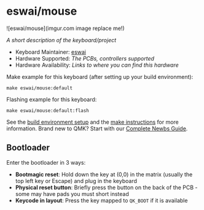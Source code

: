 # eswai/mouse

![eswai/mouse](imgur.com image replace me!)

*A short description of the keyboard/project*

* Keyboard Maintainer: [eswai](https://github.com/eswai)
* Hardware Supported: *The PCBs, controllers supported*
* Hardware Availability: *Links to where you can find this hardware*

Make example for this keyboard (after setting up your build environment):

    make eswai/mouse:default

Flashing example for this keyboard:

    make eswai/mouse:default:flash

See the [build environment setup](https://docs.qmk.fm/#/getting_started_build_tools) and the [make instructions](https://docs.qmk.fm/#/getting_started_make_guide) for more information. Brand new to QMK? Start with our [Complete Newbs Guide](https://docs.qmk.fm/#/newbs).

## Bootloader

Enter the bootloader in 3 ways:

* **Bootmagic reset**: Hold down the key at (0,0) in the matrix (usually the top left key or Escape) and plug in the keyboard
* **Physical reset button**: Briefly press the button on the back of the PCB - some may have pads you must short instead
* **Keycode in layout**: Press the key mapped to `QK_BOOT` if it is available
